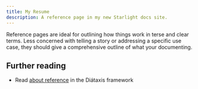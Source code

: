 ```yaml
---
title: My Resume
description: A reference page in my new Starlight docs site.
---
```


Reference pages are ideal for outlining how things work in terse and clear terms.
Less concerned with telling a story or addressing a specific use case, they should give a comprehensive outline of what your documenting.

## Further reading

- Read [about reference](https://diataxis.fr/reference/) in the Diátaxis framework

